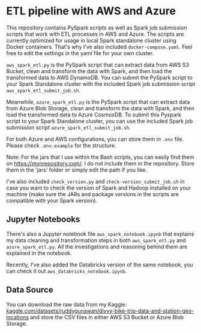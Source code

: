 # ETL pipeline with AWS and Azure
This repository contains PySpark scripts as well as Spark job submission scripts that work with ETL processes in AWS and Azure. The scripts are currently optimized for usage in local Spark standalone cluster using Docker containers. That's why I've also included `docker-compose.yaml`. Feel free to edit the settings in the yaml file for your own cluster.

`aws_spark_etl.py` is the PySpark script that can extract data from AWS S3 Bucket, clean and transform the data with Spark, and then load the transformed data to AWS DynamoDB. You can submit the PySpark script to your Spark Standalone cluster with the included Spark job submission script `aws_spark_etl_submit_job.sh`.

Meanwhile, `azure_spark_etl.py` is the PySpark script that can extract data from Azure Blob Storage, clean and transform the data with Spark, and then load the transformed data to Azure CosmosDB. To submit this Pyspark script to your Spark Standalone cluster, you can use the included Spark job submission script `azure_spark_etl_submit_job.sh`.

For both Azure and AWS configurations, you can store them in `.env` file. Please check `.env.example` for the structure.

Note: For the jars that I use within the Bash scripts, you can easily find them on https://mvnrepository.com/. I do not include them in the repository. Store them in the 'jars' folder or simply edit the path if you like.

I've also included `check_version.py` and `check-version_submit_job.sh` in case you want to check the version of Spark and Hadoop installed on your machine (make sure the JARs and package versions in the scripts are compatible with your Spark version).

## Jupyter Notebooks

There's also a Jupyter notebook file `aws_spark_notebook.ipynb` that explains my data cleaning and transformation steps in both `aws_spark_etl.py` and `azure_spark_etl.py`. All the investigations and reasoning behind them are explained in the notebook.

Recently, I've also added the Databricks version of the same notebook, you can check it out `aws_databricks_notebook.ipynb`.

## Data Source

You can download the raw data from my Kaggle: [kaggle.com/datasets/ruddygunawan/divvy-bike-trip-data-and-station-geo-locations](https://www.kaggle.com/datasets/ruddygunawan/divvy-bike-trip-data-and-station-geo-locations) and store the CSV files in either AWS S3 Bucket or Azure Blob Storage.